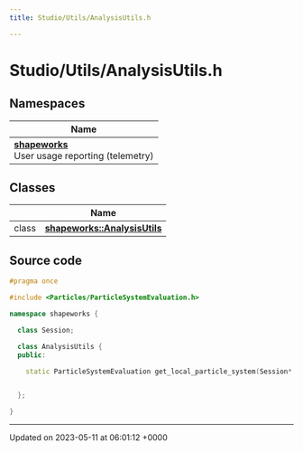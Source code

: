 ```yaml
---
title: Studio/Utils/AnalysisUtils.h

---
```


# Studio/Utils/AnalysisUtils.h



## Namespaces

| Name           |
| -------------- |
| **[shapeworks](../Namespaces/namespaceshapeworks.md)** <br>User usage reporting (telemetry)  |

## Classes

|                | Name           |
| -------------- | -------------- |
| class | **[shapeworks::AnalysisUtils](../Classes/classshapeworks_1_1AnalysisUtils.md)**  |




## Source code

```cpp
#pragma once

#include <Particles/ParticleSystemEvaluation.h>

namespace shapeworks {

  class Session;

  class AnalysisUtils {
  public:

    static ParticleSystemEvaluation get_local_particle_system(Session* session, int domain);


  };

}
```


-------------------------------

Updated on 2023-05-11 at 06:01:12 +0000
